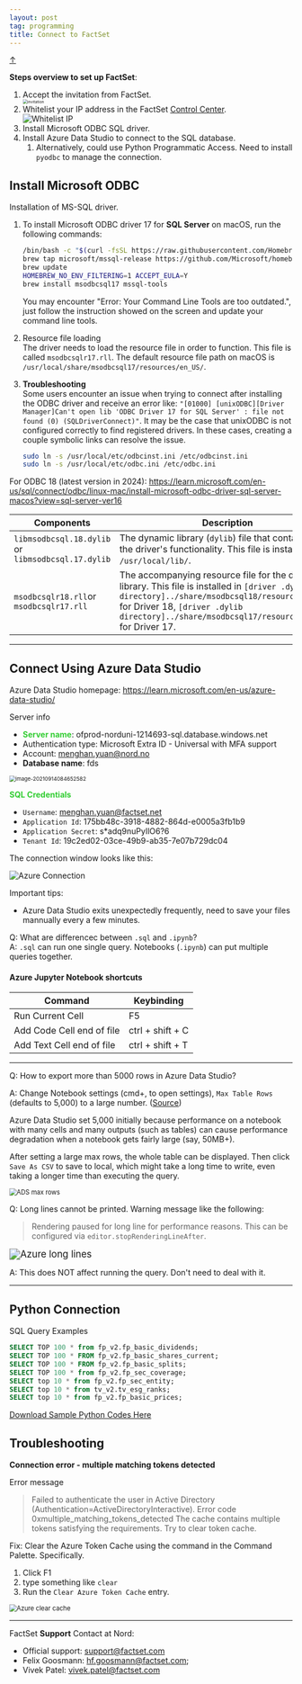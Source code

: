```yaml
---
layout: post
tag: programming
title: Connect to FactSet
---
```


<a class="top-link hide" href="#" id="js-top">↑</a>

**Steps overview to set up FactSet**:

<ol>
<li> Accept the invitation from FactSet. 
<img src="https://drive.google.com/thumbnail?id=1mIURDf2KsAGCs7OgWDLuciSACUAeCAVA&sz=w1000" alt="invitation" style="display: block; margin-right: auto; margin-left: auto; zoom:50%;" />
</li>
<li>  Whitelist your IP address in the FactSet <a href="https://controlcenter.factset.com/enterprise-data/cloud-credentials">Control Center</a>. 
<img src="https://drive.google.com/thumbnail?id=1sn8lGriU_wuDikhrJDrz_yWjjlNyvzau&sz=w1000" alt="Whitelist IP" style="display: block; margin-right: auto; margin-left: auto; zoom:100%;" />
</li>

<li>  Install Microsoft ODBC SQL driver. </li>
<li>  Install Azure Data Studio to connect to the SQL database.

   <ol type="pa"> 
   <li> Alternatively, could use Python Programmatic Access. Need to install <code>pyodbc</code> to manage the connection. </li>
   </ol>
</li>
</ol>

##  Install Microsoft ODBC

Installation of MS-SQL driver.

1. To install Microsoft ODBC driver 17 for **SQL Server** on macOS, run the following commands:
   ```bash
   /bin/bash -c "$(curl -fsSL https://raw.githubusercontent.com/Homebrew/install/master/install.sh)" 
   brew tap microsoft/mssql-release https://github.com/Microsoft/homebrew-mssql-release 
   brew update 
   HOMEBREW_NO_ENV_FILTERING=1 ACCEPT_EULA=Y 
   brew install msodbcsql17 mssql-tools
   ```
   You may encounter "Error: Your Command Line Tools are too outdated.", just follow the instruction showed on the screen and update your command line tools.

2. Resource file loading \
   The driver needs to load the resource file in order to function. 
   This file is called `msodbcsqlr17.rll`. The default resource file path on macOS is `/usr/local/share/msodbcsql17/resources/en_US/`.

3. **Troubleshooting** \
   Some users encounter an issue when trying to connect after installing the ODBC driver and receive an error like: `"[01000] [unixODBC][Driver Manager]Can't open lib 'ODBC Driver 17 for SQL Server' : file not found (0) (SQLDriverConnect)"`. It may be the case that unixODBC is not configured correctly to find registered drivers. In these cases, creating a couple symbolic links can resolve the issue.

   ```bash
   sudo ln -s /usr/local/etc/odbcinst.ini /etc/odbcinst.ini
   sudo ln -s /usr/local/etc/odbc.ini /etc/odbc.ini
   ```



For ODBC 18 (latest version in 2024): <https://learn.microsoft.com/en-us/sql/connect/odbc/linux-mac/install-microsoft-odbc-driver-sql-server-macos?view=sql-server-ver16>



| Components                                         | Description                                                  |
| -------------------------------------------------- | ------------------------------------------------------------ |
| `libmsodbcsql.18.dylib` or `libmsodbcsql.17.dylib` | The dynamic library (`dylib`) file that contains all of the driver's functionality. This file is installed in `/usr/local/lib/`. |
| `msodbcsqlr18.rll`or `msodbcsqlr17.rll`            | The accompanying resource file for the driver library. This file is installed in `[driver .dylib directory]../share/msodbcsql18/resources/en_US/` for Driver 18, `[driver .dylib directory]../share/msodbcsql17/resources/en_US/` for Driver 17. |





___

## Connect Using **Azure Data Studio**

Azure Data Studio homepage: <https://learn.microsoft.com/en-us/azure-data-studio/>

Server info

- <span style='color:#32CD32'>**Server name**</span>: ofprod-norduni-1214693-sql.database.windows.net
- Authentication type: Microsoft Extra ID - Universal with MFA support
- Account: menghan.yuan@nord.no
- **Database name**: fds

<img src="https://drive.google.com/thumbnail?id=1nO_hwdBpDAwzijkNPOskhSnrufEPA123&sz=w1000" alt="image-20210914084652582" style="zoom:67%;" />



<span style='color:#32CD32'>**SQL Credentials**</span>

- `Username`: menghan.yuan@factset.net
- `Application Id`: 175bb48c-3918-4882-864d-e0005a3fb1b9
- `Application Secret`: s*adq9nuPyIlO6?6
- `Tenant Id`: 19c2ed02-03ce-49b9-ab35-7e07b729dc04



The connection window looks like this:

<img src="https://drive.google.com/thumbnail?id=1OTqG-rNRKL247_73Ja9_Ttf02g4ebIDC&sz=w1000" alt="Azure Connection" style="display: block; margin-right: auto; margin-left: auto; zoom:100%;" />



Important tips:

- Azure Data Studio exits unexpectedly frequently, need to save your files mannually every a few minutes.



Q: What are differencec between `.sql` and `.ipynb`?  
A: `.sql` can run one single query. Notebooks (`.ipynb`) can put multiple queries together.



#### Azure Jupyter Notebook shortcuts

| Command                   | Keybinding       |
| ------------------------- | ---------------- |
| Run Current Cell          | F5               |
| Add Code Cell end of file | ctrl + shift + C |
| Add Text Cell end of file | ctrl + shift + T |

___

Q: How to export more than 5000 rows in Azure Data Studio?

A: Change Notebook settings (cmd+, to open settings), `Max Table Rows` (defaults to 5,000) to a large number. ([Source](https://github.com/microsoft/azuredatastudio/issues/10389#issuecomment-629429453))

Azure Data Studio set 5,000 initially because performance on a notebook with many cells and many outputs (such as tables) can cause performance degradation when a notebook gets fairly large (say, 50MB+).

After setting a large max rows, the whole table can be displayed. Then click `Save As CSV` to save to local, which might take a long time to write, even taking a longer time than executing the query.

<img src="https://drive.google.com/thumbnail?id=1Oa-vOxuSKl_rqwP6N7i0vmcHwPebxh2L&sz=w1000" alt="ADS max rows" style="display: block; margin-right: auto; margin-left: auto; zoom:80%;" />



Q: Long lines cannot be printed. Warning message like the following:

> Rendering paused for long line for performance reasons. This can be configured via `editor.stopRenderingLineAfter`.

<img src="https://drive.google.com/thumbnail?id=1QNs6_fluDRtPlbpC339KU7F2BIgHh4wj&sz=w1000" alt="Azure long lines" style="display: block; margin-right: auto; margin-left: auto; zoom:120%;" />

A: This does NOT affect running the query. Don't need to deal with it.



___

## **Python** Connection

SQL Query Examples
```sql
SELECT TOP 100 * from fp_v2.fp_basic_dividends;
SELECT TOP 100 * FROM fp_v2.fp_basic_shares_current;
SELECT TOP 100 * FROM fp_v2.fp_basic_splits;
SELECT TOP 100 * from fp_v2.fp_sec_coverage;
SELECT top 10 * from fp_v2.fp_sec_entity;
SELECT top 10 * from tv_v2.tv_esg_ranks;
SELECT top 10 * from fp_v2.fp_basic_prices;
```

<a href="{{ site.baseurl}}/source/FaceSet_Sample_Codes.ipynb">Download Sample Python Codes Here</a>





## Troubleshooting

**Connection error - multiple matching tokens detected**

Error message

> Failed to authenticate the user in Active Directory (Authentication=ActiveDirectoryInteractive).
> Error code 0xmultiple_matching_tokens_detected
> The cache contains multiple tokens satisfying the requirements. Try to clear token cache.

Fix: Clear the Azure Token Cache using the command in the Command Palette. Specifically.

1. Click F1
2. type something like `clear`
3. Run the `Clear Azure Token Cache` entry.

<img src="https://drive.google.com/thumbnail?id=15nkQUk6TAWVJgXa5Z8YxwWMX_Ynv4p6t&sz=w1000" alt="Azure clear cache" style="display: block; margin-right: auto; margin-left: auto; zoom:80%;" />






___




FactSet **Support** Contact at Nord:
- Official support: [support@factset.com](mailto:support@factset.com)
- Felix Goosmann: [hf.goosmann@factset.com](mailto:hf.goosmann@factset.com); 
- Vivek Patel: [vivek.patel@factset.com](mailto:vivek.patel@factset.com)





